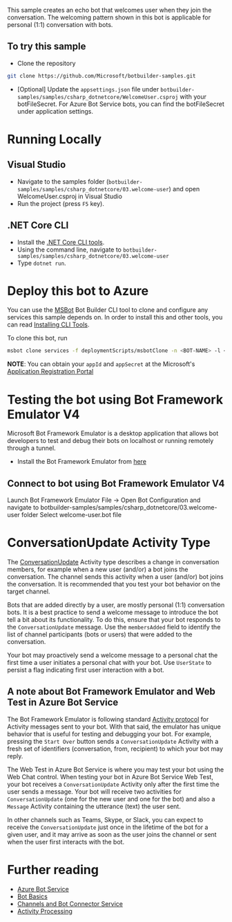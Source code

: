 ﻿This sample creates an echo bot that welcomes user when they join the conversation. The welcoming pattern shown in this bot is applicable for personal (1:1) conversation with bots.

## To try this sample
- Clone the repository
```bash
git clone https://github.com/Microsoft/botbuilder-samples.git
```
- [Optional] Update the `appsettings.json` file under `botbuilder-samples/samples/csharp_dotnetcore/WelcomeUser.csproj` with your botFileSecret.  For Azure Bot Service bots, you can find the botFileSecret under application settings.

# Running Locally

## Visual Studio
- Navigate to the samples folder (`botbuilder-samples/samples/csharp_dotnetcore/03.welcome-user`) and open WelcomeUser.csproj in Visual Studio
- Run the project (press `F5` key).

## .NET Core CLI
- Install the [.NET Core CLI tools](https://docs.microsoft.com/dotnet/core/tools/?tabs=netcore2x).
- Using the command line, navigate to `botbuilder-samples/samples/csharp_dotnetcore/03.welcome-user`
- Type `dotnet run`.

# Deploy this bot to Azure
You can use the [MSBot](https://github.com/microsoft/botbuilder-tools) Bot Builder CLI tool to clone and configure any services this sample depends on. In order to install this and other tools, you can read [Installing CLI Tools](../../../INSTALLING_CLI_TOOLS.md).

To clone this bot, run

```bash
msbot clone services -f deploymentScripts/msbotClone -n <BOT-NAME> -l <Azure-location> --subscriptionId <Azure-subscription-id> --appId <YOUR APP ID> --appSecret <YOUR APP SECRET PASSWORD>
```

**NOTE**: You can obtain your `appId` and `appSecret` at the Microsoft's [Application Registration Portal](https://apps.dev.microsoft.com/)


# Testing the bot using Bot Framework Emulator V4
Microsoft Bot Framework Emulator is a desktop application that allows bot developers to test and debug their bots on localhost or running remotely through a tunnel.

- Install the Bot Framework Emulator from [here](https://aka.ms/botframework-emulator)

## Connect to bot using Bot Framework Emulator V4
Launch Bot Framework Emulator
File -> Open Bot Configuration and navigate to botbuilder-samples/samples/csharp_dotnetcore/03.welcome-user folder
Select welcome-user.bot file

# ConversationUpdate Activity Type
The [ConversationUpdate](https://docs.microsoft.com/azure/bot-service/bot-service-activity-spec?view=azure-bot-service-4.0#conversation-update-activity) Activity type describes a change in conversation members, for example when a new user (and/or) a bot joins the conversation. The channel sends this activity when a user (and/or) bot joins the conversation. It is recommended that you test your bot behavior on the target channel.

Bots that are added directly by a user, are mostly personal (1:1) conversation bots. It is a best practice to send a welcome message to introduce the bot tell a bit about its functionality. To do this, ensure that your bot responds to the `ConversationUpdate` message. Use the `membersAdded` field to identify the list of channel participants (bots or users) that were added to the conversation.

Your bot may proactively send a welcome message to a personal chat the first time a user initiates a personal chat with your bot. Use `UserState` to persist a flag indicating first user interaction with a bot.

## A note about Bot Framework Emulator and Web Test in Azure Bot Service
The Bot Framework Emulator is following standard [Activity protocol](https://docs.microsoft.com/azure/bot-service/bot-service-activity-spec) for Activity messages sent to your bot. With that said, the emulator has unique behavior that is useful for testing and debugging your bot. For example, pressing the `Start Over` button sends a `ConversationUpdate` Activity with a fresh set of identifiers (conversation, from, recipient) to which your bot may reply.

The Web Test in Azure Bot Service is where you may test your bot using the Web Chat control. When testing your bot in Azure Bot Service Web Test, your bot receives a `ConversationUpdate` Activity only after the first time the user sends a message. Your bot will receive two activities for `ConversationUpdate` (one for the new user and one for the bot) and also a `Message` Activity containing the utterance (text) the user sent.

In other channels such as Teams, Skype, or Slack, you can expect to receive the `ConversationUpdate` just once in the lifetime of the bot for a given user, and it may arrive as soon as the user joins the channel or sent when the user first interacts with the bot.
​
# Further reading
- [Azure Bot Service](https://docs.microsoft.com/azure/bot-service/bot-service-overview-introduction?view=azure-bot-service-4.0)
- [Bot Basics](https://docs.microsoft.com/azure/bot-service/bot-builder-basics?view=azure-bot-service-4.0)
- [Channels and Bot Connector Service](https://docs.microsoft.com/azure/bot-service/bot-concepts?view=azure-bot-service-4.0)
- [Activity Processing](https://docs.microsoft.com/azure/bot-service/bot-builder-concept-activity-processing?view=azure-bot-service-4.0)
